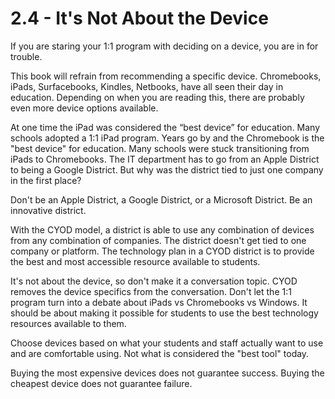 # 2.4 - It's Not About the Device

If you are staring your 1:1 program with deciding on a device, you are in for trouble. 

This book will refrain from recommending a specific device. Chromebooks, iPads, Surfacebooks, Kindles, Netbooks, have all seen their day in education. Depending on when you are reading this, there are probably even more device options available. 

At one time the iPad was considered the “best device” for education. Many schools adopted a 1:1 iPad program. Years go by and the Chromebook is the "best device" for education. Many schools were stuck transitioning from iPads to Chromebooks. The IT department has to go from an Apple District to being a Google District. But why was the district tied to just one company in the first place?

Don't be an Apple District, a Google District, or a Microsoft District. Be an innovative district. 

With the CYOD model, a district is able to use any combination of devices from any combination of companies. The district doesn't get tied to one company or platform. The technology plan in a CYOD district is to provide the best and most accessible resource available to students.

It's not about the device, so don't make it a conversation topic. CYOD removes the device specifics from the conversation. Don't let the 1:1 program turn into a debate about iPads vs Chromebooks vs Windows. It should be about making it possible for students to use the best technology resources available to them.

Choose devices based on what your students and staff actually want to use and are comfortable using. Not what is considered the "best tool" today. 

Buying the most expensive devices does not guarantee success. Buying the cheapest device does not guarantee failure. 
